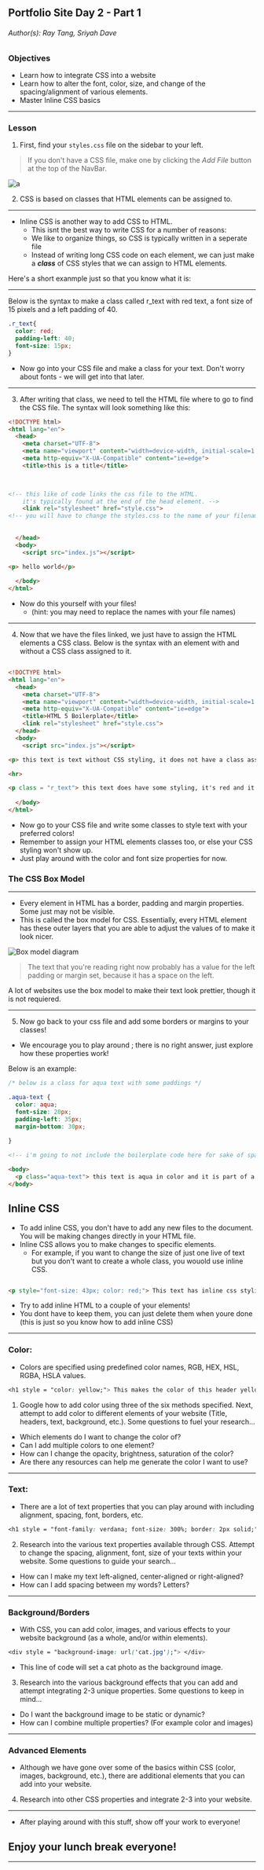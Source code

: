 ## Portfolio Site Day 2 - Part 1 
###### Author(s):  Ray Tang, Sriyah Dave

### Objectives

- Learn how to integrate CSS into a website
- Learn how to alter the font, color, size, and change of the spacing/alignment of various elements. 
- Master Inline CSS basics
  
_____


### Lesson
1. First, find your `styles.css` file on the sidebar to your left.
   
> If you don't have a CSS file, make one by clicking the *Add File* button at the top of the NavBar.

![a](assets/asc-gif.gif)

2. CSS is based on classes that HTML elements can be assigned to.

________

* Inline CSS is another way to add CSS to HTML.
  * This isnt the best way to write CSS for a number of reasons:
  * We like to organize things, so CSS is typically written in a seperate file
  * Instead of writing long CSS code on each element, we can just make a **_class_** of CSS styles that we can assign to HTML elements.

Here's a short exanmple just so that you know what it is:


_____

Below is the syntax to make a class called r_text with red text, a font size of 15 pixels and a left padding of 40.

```css
.r_text{
  color: red;
  padding-left: 40;
  font-size: 15px;
}
```

- Now go into your CSS file and make a class for your text. Don't worry about fonts - we will get into that later.
  
_____


3. After writing that class, we need to tell the HTML file where to go to find the CSS file. The syntax will look something like this:



```html
<!DOCTYPE html>
<html lang="en">
  <head>
    <meta charset="UTF-8">
    <meta name="viewport" content="width=device-width, initial-scale=1.0">
    <meta http-equiv="X-UA-Compatible" content="ie=edge">
    <title>this is a title</title>


    
<!-- this like of code links the css file to the HTML.
    it's typically found at the end of the head element. -->
    <link rel="stylesheet" href="style.css"> 
<!-- you will have to change the styles.css to the name of your filename or the path to your css file. -->
    
  
  </head>
  <body>
	<script src="index.js"></script>

<p> hello world</p>
    
  </body>
</html>
```



* Now do this yourself with your files!
  * (hint: you may need to replace the names with your file names)

____

4. Now that we have the files linked, we just have to assign the HTML elements a CSS class. Below is the syntax with an element with and without a CSS class assigned to it. 



```html

<!DOCTYPE html>
<html lang="en">
  <head>
    <meta charset="UTF-8">
    <meta name="viewport" content="width=device-width, initial-scale=1.0">
    <meta http-equiv="X-UA-Compatible" content="ie=edge">
    <title>HTML 5 Boilerplate</title>
    <link rel="stylesheet" href="style.css">
  </head>
  <body>
	<script src="index.js"></script>

<p> this text is text without CSS styling, it does not have a class assigned to it.</p>

<hr>

<p class = "r_text"> this text does have some styling, it's red and it has a 40 pixel padding.</p>
    
  </body>
</html>

```


* Now go to your CSS file and write some classes to style text with your preferred colors!
* Remember to assign your HTML elements classes too, or else your CSS styling won't show up.
* Just play around with the color and font size properties for now.


### The CSS Box Model

_____


* Every element in HTML has a border, padding and margin properties. Some just may not be visible.
* This is called the box model for CSS. Essentially, every HTML element has these outer layers that you are able to adjust the values of to make it look nicer.

![Box model diagram](https://upload.wikimedia.org/wikipedia/commons/7/7a/Boxmodell-detail.png)

>The text that you're reading right now probably has a value for the left padding or margin set, because it has a space on the left.

A lot of websites use the box model to make their text look prettier, though it is not requiered.

_____


5. Now go back to your css file and add some borders or margins to your classes!
* We encourage you to play around ; there is no right answer, just explore how these properties work!

Below is an example:



```css
/* below is a class for aqua text with some paddings */

.aqua-text {
  color: aqua;
  font-size: 20px;
  padding-left: 35px;
  margin-bottom: 30px;
  
}
```



```html
<!-- i'm going to not include the boilerplate code here for sake of space, but you guys should have boilerplate code here -->

<body>
  <p class="aqua-text"> this text is aqua in color and it is part of a css class! </p>
</body>
```

## Inline CSS


* To add inline CSS, you don't have to add any new files to the document. You will be making changes directly in your HTML file.
* Inline CSS allows you to make changes to specific elements.
  * For example, if you want to change the size of just one live of text but you don't want to create a whole class, you wouold use inline CSS.

```html

<p style="font-size: 43px; color: red;"> This text has inline css styling! </p>

```

* Try to add inline HTML to a couple of your elements!
* You dont have to keep them, you can just delete them when youre done (this is just so you know how to add inline CSS)
----
### Color: 
* Colors are specified using predefined color names, RGB, HEX, HSL, RGBA, HSLA values.
```CSS
<h1 style = "color: yellow;"> This makes the color of this header yellow. </h1>
```
1. Google how to add color using three of the six methods specified. Next, attempt to add color to different elements of your website (Title, headers, text, background, etc.). Some questions to fuel your research...
* Which elements do I want to change the color of?
* Can I add multiple colors to one element?
* How can I change the opacity, brightness, saturation of the color? 
* Are there any resources can help me generate the color I want to use?
____
### Text: 
* There are a lot of text properties that you can play around with including alignment, spacing, font, borders, etc.
```CSS
<h1 style = "font-family: verdana; font-size: 300%; border: 2px solid;"> This sized-up text will have verdana font and a thin solid border. </h1>
```
2. Research into the various text properties available through CSS. Attempt to change the spacing, alignment, font, size of your texts within your website. Some questions to guide your search...
* How can I make my text left-aligned, center-aligned or right-aligned?
* How can I add spacing between my words? Letters? 
____
### Background/Borders
* With CSS, you can add color, images, and various effects to your website background (as a whole, and/or within elements).
```CSS
<div style = "background-image: url('cat.jpg');"> </div>
```
* This line of code will set a cat photo as the background image.
3. Research into the various background effects that you can add and attempt integrating 2-3 unique properties. Some questions to keep in mind...
* Do I want the background image to be static or dynamic?
* How can I combine multiple properties? (For example color and images)
----
### Advanced Elements
* Although we have gone over some of the basics within CSS (color, images, background, etc.), there are additional elements that you can add into your website.
4. Research into other CSS properties and integrate 2-3 into your website. 
----
* After playing around with this stuff, show off your work to everyone!


## Enjoy your lunch break everyone!

----



